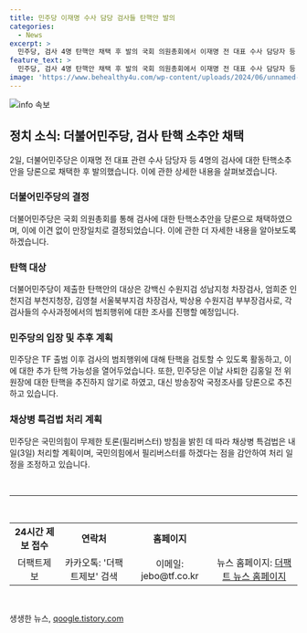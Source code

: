 ```yaml
---
title: 민주당 이재명 수사 담당 검사들 탄핵안 발의
categories:
  - News
excerpt: >
  민주당, 검사 4명 탄핵안 채택 후 발의 국회 의원총회에서 이재명 전 대표 수사 담당자 등 4명의 검사에 대한 탄핵소추안 채택. 사퇴한 김홍일 전 방송통신위원장에 대한 탄핵소추안 대신 방송장악 국정조사 추진. 민주당 의원 170명 탄핵안에 참여. 이날 국회 법제사법위원회에 회부 후 조사 예정. 채상병 특검법은 국민의힘 필리버스터로 처리가 지연될 전망.
feature_text: >
  민주당, 검사 4명 탄핵안 채택 후 발의 국회 의원총회에서 이재명 전 대표 수사 담당자 등 4명의 검사에 대한 탄핵소추안 채택. 사퇴한 김홍일 전 방송통신위원장에 대한 탄핵소추안 대신 방송장악 국정조사 추진. 민주당 의원 170명 탄핵안에 참여. 이날 국회 법제사법위원회에 회부 후 조사 예정. 채상병 특검법은 국민의힘 필리버스터로 처리가 지연될 전망.
image: 'https://www.behealthy4u.com/wp-content/uploads/2024/06/unnamed-file.png'
---
```


<p><img src="https://www.behealthy4u.com/wp-content/uploads/2024/06/unnamed-file.png" alt="info 속보" /></p>

<h2 data-ke-size="size26">정치 소식: 더불어민주당, 검사 탄핵 소추안 채택</h2>

<p data-ke-size="size16">2일, 더불어민주당은 이재명 전 대표 관련 수사 담당자 등 4명의 검사에 대한 탄핵소추안을 당론으로 채택한 후 발의했습니다. 이에 관한 상세한 내용을 살펴보겠습니다.</p>

<h3><b>더불어민주당의 결정</b></h3>

<p data-ke-size="size16">더불어민주당은 국회 의원총회를 통해 검사에 대한 탄핵소추안을 당론으로 채택하였으며, 이에 이견 없이 만장일치로 결정되었습니다. 이에 관한 더 자세한 내용을 알아보도록 하겠습니다.</p>

<h3><b>탄핵 대상</b></h3>

<p data-ke-size="size16">더불어민주당이 제출한 탄핵안의 대상은 강백신 수원지검 성남지청 차장검사, 엄희준 인천지검 부천지청장, 김영철 서울북부지검 차장검사, 박상용 수원지검 부부장검사로, 각 검사들의 수사과정에서의 범죄행위에 대한 조사를 진행할 예정입니다.</p>

<h3><b>민주당의 입장 및 추후 계획</b></h3>

<p data-ke-size="size16">민주당은 TF 출범 이후 검사의 범죄행위에 대해 탄핵을 검토할 수 있도록 활동하고, 이에 대한 추가 탄핵 가능성을 열어두었습니다. 또한, 민주당은 이날 사퇴한 김홍일 전 위원장에 대한 탄핵을 추진하지 않기로 하였고, 대신 방송장악 국정조사를 당론으로 추진하고 있습니다.</p>

<h3><b>채상병 특검법 처리 계획</b></h3>

<p data-ke-size="size16">민주당은 국민의힘이 무제한 토론(필리버스터) 방침을 밝힌 데 따라 채상병 특검법은 내일(3일) 처리할 계획이며, 국민의힘에서 필리버스터를 하겠다는 점을 감안하여 처리 일정을 조정하고 있습니다.</p>

<p data-ke-size="size16">&nbsp;</p>

<hr>

<p data-ke-size="size16">&nbsp;</p>

<table>
<tbody>
<tr>
<td style="text-align: center; height: 17px;"><b>24시간 제보 접수</b></td>
<td style="text-align: center; height: 17px;"><b>연락처</b></td>
<td style="text-align: center; height: 17px;"><b>홈페이지</b></td>
</tr>
<tr>
<td style="text-align: center; height: 17px;">더팩트제보</td>
<td style="text-align: center; height: 17px;">카카오톡: '더팩트제보' 검색</td>
<td style="text-align: center; height: 17px;">이메일: jebo@tf.co.kr</td>
<td style="text-align: center; height: 17px;">뉴스 홈페이지: <a href="http://talk.tf.co.kr/bbs/report/write">더팩트 뉴스 홈페이지</a></td>
</tr>
</tbody>
</table>

<p data-ke-size="size16">&nbsp;</p>
생생한 뉴스, <a href="https://qoogle.tistory.com" rel="dofollow">qoogle.tistory.com</a>


